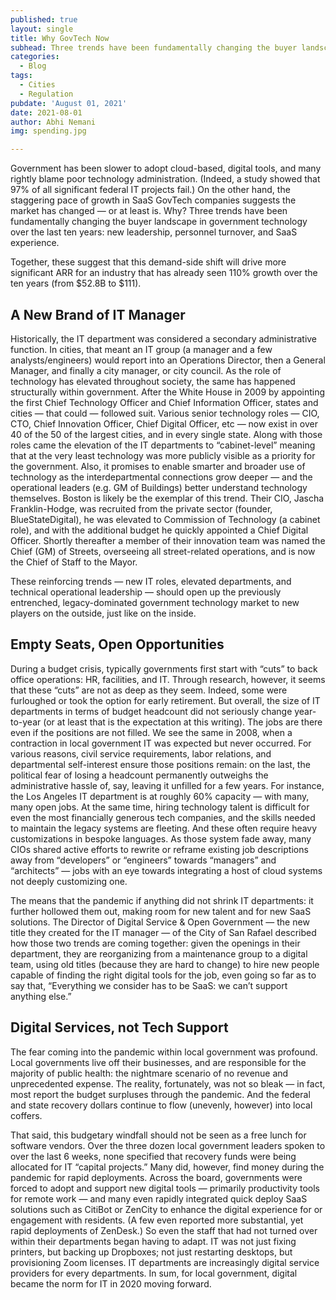 ```yaml
---
published: true
layout: single
title: Why GovTech Now
subhead: Three trends have been fundamentally changing the buyer landscape in government technology over the last ten years... new leadership, personnel turnover, and SaaS experience. 
categories:
  - Blog
tags:
  - Cities
  - Regulation
pubdate: 'August 01, 2021'
date: 2021-08-01
author: Abhi Nemani
img: spending.jpg

---
```

Government has been slower to adopt cloud-based, digital tools, and many rightly blame poor technology administration. (Indeed, a study showed that 97% of all significant federal IT projects fail.) On the other hand, the staggering pace of growth in SaaS GovTech companies suggests the market has changed — or at least is. Why? Three trends have been fundamentally changing the buyer landscape in government technology over the last ten years: new leadership, personnel turnover, and SaaS experience. 

Together, these suggest that this demand-side shift will drive more significant ARR for an industry that has already seen 110% growth over the ten years (from $52.8B to $111).

## A New Brand of IT Manager

Historically, the IT department was considered a secondary administrative function. In cities, that meant an IT group (a manager and a few analysts/engineers) would report into an Operations Director, then a General Manager, and finally a city manager, or city council. As the role of technology has elevated throughout society, the same has happened structurally within government. After the White House in 2009 by appointing the first Chief Technology Officer and Chief Information Officer, states and cities — that could — followed suit. Various senior technology roles — CIO, CTO, Chief Innovation Officer, Chief Digital Officer, etc — now exist in over 40 of the 50 of the largest cities, and in every single state.  Along with those roles came the elevation of the IT departments to “cabinet-level” meaning that at the very least technology was more publicly visible as a priority for the government. Also, it promises to enable smarter and broader use of technology as the interdepartmental connections grow deeper — and the operational leaders (e.g. GM of Buildings) better understand technology themselves. Boston is likely be the exemplar of this trend. Their CIO, Jascha Franklin-Hodge, was recruited from the private sector (founder, BlueStateDigital), he was elevated to Commission of Technology (a cabinet role), and with the additional budget he quickly appointed a Chief Digital Officer. Shortly thereafter a member of their innovation team was named the Chief (GM) of Streets, overseeing all street-related operations, and is now the Chief of Staff to the Mayor. 

These reinforcing trends — new IT roles, elevated departments, and technical operational leadership — should open up the previously entrenched, legacy-dominated government technology market to new players on the outside, just like on the inside.

## Empty Seats, Open Opportunities
During a budget crisis, typically governments first start with “cuts” to back office operations: HR, facilities, and IT. Through research, however, it seems that these “cuts” are not as deep as they seem. Indeed, some were furloughed or took the option for early retirement. But overall, the size of IT departments in terms of budget headcount did not seriously change year-to-year (or at least that is the expectation at this writing). The jobs are there even if the positions are not filled. We see the same in 2008, when a contraction in local government IT was expected but never occurred. For various reasons, civil service requirements, labor relations, and departmental self-interest ensure those positions remain: on the last, the political fear of losing a headcount permanently outweighs the administrative hassle of, say, leaving it unfilled for a few years. For instance, the Los Angeles IT department is at roughly 60% capacity — with many, many open jobs. At the same time, hiring technology talent is difficult for even the most financially generous tech companies, and the skills needed to maintain the legacy systems are fleeting. And these often require heavy customizations in bespoke languages. As those system fade away, many CIOs shared active efforts to rewrite or reframe existing job descriptions away from “developers” or “engineers” towards “managers” and “architects” — jobs with an eye towards integrating a host of cloud systems not deeply customizing one. 

The means that the pandemic if anything did not shrink IT departments: it further hollowed them out, making room for new talent and for new SaaS solutions. The Director of Digital Service & Open Government — the new title they created for the IT manager — of the City of San Rafael described how those two trends are coming together: given the openings in their department, they are reorganizing from a maintenance group to a digital team, using old titles (because they are hard to change) to hire new people capable of finding the right digital tools for the job, even going so far as to say that, “Everything we consider has to be SaaS: we can’t support anything else.”

## Digital Services, not Tech Support 
The fear coming into the pandemic within local government was profound. Local governments live off their businesses, and are responsible for the majority of public health: the nightmare scenario of no revenue and unprecedented expense. The reality, fortunately, was not so bleak — in fact, most report the budget surpluses through the pandemic. And the federal and state recovery dollars continue to flow (unevenly, however) into local coffers. 

That said, this budgetary windfall should not be seen as a free lunch for software vendors. Over the three dozen local government leaders spoken to over the last 6 weeks, none specified that recovery funds were being allocated for IT “capital projects.” Many did, however, find money during the pandemic for rapid deployments. Across the board, governments were forced to adopt and support new digital tools — primarily productivity tools for remote work — and many even rapidly integrated quick deploy SaaS solutions such as CitiBot or ZenCity to enhance the digital experience for or engagement with residents. (A few even reported more substantial, yet rapid deployments of ZenDesk.) So even the staff that had not turned over within their departments began having to adapt. IT was not just fixing printers, but backing up Dropboxes; not just restarting desktops, but provisioning Zoom licenses. IT departments are increasingly digital service providers for every departments. In sum, for local government, digital became the norm for IT in 2020 moving forward.